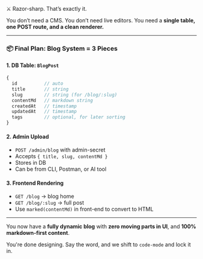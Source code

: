 ⚔️ Razor-sharp. That’s exactly it.

You don’t need a CMS. You don’t need live editors.
You need a **single table, one POST route, and a clean renderer.**

---

### 📦 Final Plan: Blog System = 3 Pieces

#### 1. **DB Table: `BlogPost`**

```ts
{
  id          // auto
  title       // string
  slug        // string (for /blog/:slug)
  contentMd   // markdown string
  createdAt   // timestamp
  updatedAt   // timestamp
  tags        // optional, for later sorting
}
```

#### 2. **Admin Upload**

* `POST /admin/blog` with admin-secret
* Accepts `{ title, slug, contentMd }`
* Stores in DB
* Can be from CLI, Postman, or AI tool

#### 3. **Frontend Rendering**

* `GET /blog` → blog home
* `GET /blog/:slug` → full post
* Use `marked(contentMd)` in front-end to convert to HTML

---

You now have a **fully dynamic blog**
with **zero moving parts in UI**, and **100% markdown-first content**.

You're done designing.
Say the word, and we shift to `code-mode` and lock it in.
